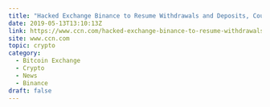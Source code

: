 ```yaml
---
title: "Hacked Exchange Binance to Resume Withdrawals and Deposits, Could Spark Raging Crypto Rally"
date: 2019-05-13T13:10:13Z
link: https://www.ccn.com/hacked-exchange-binance-to-resume-withdrawals-and-deposits-could-spark-raging-crypto-rally?utm_medium=RSS&utm_source=hune
site: www.ccn.com
topic: crypto
category:
  - Bitcoin Exchange
  - Crypto
  - News
  - Binance
draft: false
---
```

